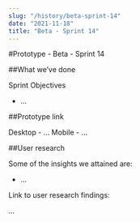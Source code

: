 ```yaml
---
slug: "/history/beta-sprint-14"
date: "2021-11-18"
title: "Beta - Sprint 14"
---
```


#Prototype - Beta - Sprint 14

##What we’ve done

Sprint Objectives

- ...


##Prototype link

Desktop - ...
Mobile - ...

##User research

Some of the insights we attained are:

-  ...


Link to user research findings:

...
